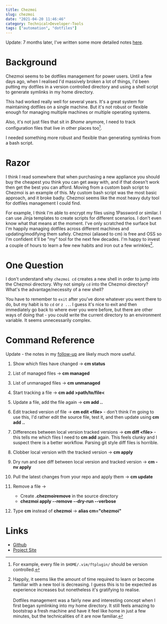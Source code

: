 ```yaml
---
title: Chezmoi
slug: chezmoi
date: "2021-04-20 11:46:46"
category: Technical>Developer-Tools
tags: ["automation", "dotfiles"]
---
```


<TOCInline toc={props.toc} exclude="Overview" toHeading={2} />

Update: 7 months later, I've written some more detailed notes
[here](more-chezmoi).

# Background

Chezmoi seems to be dotfiles management for power users. Until a few days ago,
when I realised I'd massively broken a lot of things, I'd been putting my
dotfiles in a version controlled directory and using a shell script to generate
symlinks in my home directory.

This had worked really well for several years. It's a great system for
maintaining dotfiles on a single machine. But it's not robust or flexible enough
for managing multiple machines or multiple operating systems.

Also, it's not just files that sit in _$home_ anymore, I need to track
configuration files that live in other places too[^1].

I needed something more robust and flexible than generating symlinks from a
bash script.

# Razor

I think I read somewhere that when purchasing a new appliance you should buy
the cheapest you think you can get away with, and if that doesn't work then get
the best you can afford. Moving from a custom bash script to Chezmoi is an
example of this. My custom bash script was the most basic approach, and it
broke badly. Chezmoi seems like the most heavy duty tool for dotfiles management
I could find.

For example, I think I'm able to encrypt my files using 1Password or similar.
I can use Jinja templates to create scripts for different scenarios. I
don't even know what that means at the moment. I've only scratched the surface
but I'm happily managing dotfiles across different machines and
updating/modifying them safely. Chezmoi (aliased to cm) is free and OSS so I'm
confident it'll be "my" tool for the next few decades. I'm happy to invest a
couple of hours to learn a few new habits and iron out a few
wrinkles[^2].

# One Question

I don't understand why `chezmoi cd` creates a new shell in order to jump into the
Chezmoi directory. Why not simply `cd` into the Chezmoi directory? What's the
advantage/necessity of a new shell?

You have to remember to `exit` after you've done whatever you went there to do,
but my habit is to `cd` or `z ..`. I guess it's nice to exit and then
immediately go back to where ever you were before, but there are other ways of
doing that - you could write the current directory to an environment variable.
It seems unnecessarily complex.

# Command Reference

Update - the notes in my [follow-up](more-chezmoi) are likely much more useful.

1.  Show which files have changed → **cm status**

1.  List of managed files → **cm managed**

1.  List of unmanaged files → **cm unmanaged**

1.  Start tracking a file → **cm add &gt;path&#47;to&#47;file&lt;**

1.  Update a file, add the file again → **cm add ..**

1.  Edit tracked version of file → **cm edit &lt;file&gt;** - don't think I'm going to
    use this, I'd rather edit the source file, test it, and then update using
    **cm add ..**

1.  Differences between local version tracked versions → **cm diff &lt;file&gt;** -
    this tells me which files I need to **cm add** again. This feels clunky and I
    suspect there is a better workflow. Parsing git style diff files is
    horrible.

1.  Clobber local version with the tracked version → **cm apply**

1.  Dry run and see diff between local version and tracked version → **cm -nv apply**

1.  Pull the latest changes from your repo and apply them → **cm update**

1.  Remove a file →

    - Create **.chezmoiremove** in the source directory
    - **chezmoi apply --remove --dry-run --verbose**

1.  Type **cm** instead of **chezmoi** → **alias cm="chezmoi"**

# Links

- [Github](https://github.com/twpayne/chezmoi)
- [Project Site](https://www.chezmoi.io/)

[^1]: For example, every file in `$HOME/.vim/ftplugin/` should be version controlled.
[^2]:
    Happily, it seems like the amount of time required to learn or
    become familiar with a new tool is decreasing. I guess this is to be expected
    as experience increases but nonetheless it's gratifying to realise.<br></br>Dotfiles
    management was a fairly new and interesting concept when I first began
    symlinking into my home directory. It still feels amazing to bootstrap a fresh
    machine and have it feel like home in just a few minutes, but the
    technicalities of it are now familiar.
